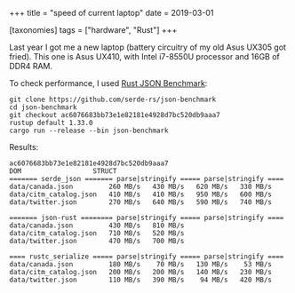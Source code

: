 +++
title = "speed of current laptop"
date = 2019-03-01

[taxonomies]
tags = ["hardware", "Rust"]
+++

Last year I got me a new laptop (battery circuitry of my old Asus
UX305 got fried).  This one is Asus UX410, with Intel i7-8550U
processor and 16GB of DDR4 RAM.

To check performance, I used [Rust JSON Benchmark]:

```
git clone https://github.com/serde-rs/json-benchmark
cd json-benchmark
git checkout ac6076683bb73e1e82181e4928d7bc520db9aaa7
rustup default 1.33.0
cargo run --release --bin json-benchmark
```

Results:

```
ac6076683bb73e1e82181e4928d7bc520db9aaa7
DOM                  STRUCT
======= serde_json ======= parse|stringify ===== parse|stringify ====
data/canada.json         260 MB/s   430 MB/s   620 MB/s   330 MB/s
data/citm_catalog.json   410 MB/s   410 MB/s   950 MB/s   600 MB/s
data/twitter.json        270 MB/s   640 MB/s   590 MB/s   740 MB/s

======= json-rust ======== parse|stringify ===== parse|stringify ====
data/canada.json         430 MB/s   810 MB/s
data/citm_catalog.json   710 MB/s   520 MB/s
data/twitter.json        470 MB/s   700 MB/s

==== rustc_serialize ===== parse|stringify ===== parse|stringify ====
data/canada.json         180 MB/s    70 MB/s   130 MB/s    53 MB/s
data/citm_catalog.json   200 MB/s   200 MB/s   140 MB/s   230 MB/s
data/twitter.json        110 MB/s   390 MB/s    94 MB/s   420 MB/s
```

[Rust JSON Benchmark]: https://github.com/serde-rs/json-benchmark
